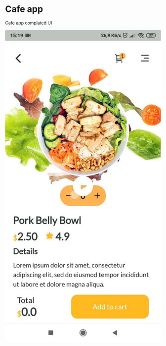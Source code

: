 # Cafe app

Cafe app complated UI

[![Watch the video](assets/images/screens/screen_video.jpg)](https://youtu.be/NE_fHWSj6-I) 
